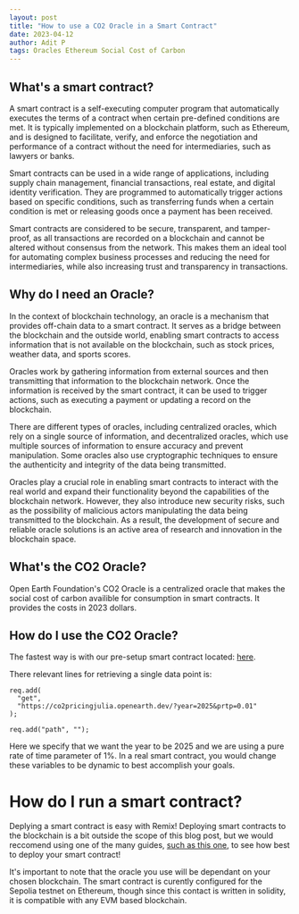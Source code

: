 ```yaml
---
layout: post
title: "How to use a CO2 Oracle in a Smart Contract"
date: 2023-04-12
author: Adit P
tags: Oracles Ethereum Social Cost of Carbon
---
```


## What's a smart contract?

A smart contract is a self-executing computer program that automatically executes the terms of a contract when certain pre-defined conditions are met. It is typically implemented on a blockchain platform, such as Ethereum, and is designed to facilitate, verify, and enforce the negotiation and performance of a contract without the need for intermediaries, such as lawyers or banks.

Smart contracts can be used in a wide range of applications, including supply chain management, financial transactions, real estate, and digital identity verification. They are programmed to automatically trigger actions based on specific conditions, such as transferring funds when a certain condition is met or releasing goods once a payment has been received.

Smart contracts are considered to be secure, transparent, and tamper-proof, as all transactions are recorded on a blockchain and cannot be altered without consensus from the network. This makes them an ideal tool for automating complex business processes and reducing the need for intermediaries, while also increasing trust and transparency in transactions.


## Why do I need an Oracle?

In the context of blockchain technology, an oracle is a mechanism that provides off-chain data to a smart contract. It serves as a bridge between the blockchain and the outside world, enabling smart contracts to access information that is not available on the blockchain, such as stock prices, weather data, and sports scores.

Oracles work by gathering information from external sources and then transmitting that information to the blockchain network. Once the information is received by the smart contract, it can be used to trigger actions, such as executing a payment or updating a record on the blockchain.

There are different types of oracles, including centralized oracles, which rely on a single source of information, and decentralized oracles, which use multiple sources of information to ensure accuracy and prevent manipulation. Some oracles also use cryptographic techniques to ensure the authenticity and integrity of the data being transmitted.

Oracles play a crucial role in enabling smart contracts to interact with the real world and expand their functionality beyond the capabilities of the blockchain network. However, they also introduce new security risks, such as the possibility of malicious actors manipulating the data being transmitted to the blockchain. As a result, the development of secure and reliable oracle solutions is an active area of research and innovation in the blockchain space.


## What's the CO2 Oracle?

Open Earth Foundation's CO2 Oracle is a centralized oracle that makes the social cost of carbon availible for consumption in smart contracts. It provides the costs in 2023 dollars.

## How do I use the CO2 Oracle?

The fastest way is with our pre-setup smart contract located: [here](https://remix.ethereum.org/Open-Earth-Foundation/co2-pricing/blob/main/apps/smartcontracts/demo.sol).

There relevant lines for retrieving a single data point is:
```
req.add(
  "get",
  "https://co2pricingjulia.openearth.dev/?year=2025&prtp=0.01"
);

req.add("path", "");
```
Here we specify that we want the year to be 2025 and we are using a pure rate of time parameter of 1%. In a real smart contract, you would change these variables to be dynamic to best accomplish your goals.

# How do I run a smart contract?

Deplying a smart contract is easy with Remix! Deploying smart contracts to the blockchain is a bit outside the scope of this blog post, but we would reccomend using one of the many guides, [such as this one](https://www.geeksforgeeks.org/steps-to-execute-solidity-smart-contract-using-remix-ide/), to see how best to deploy your smart contract!

It's important to note that the oracle you use will be dependant on your chosen blockchain. The smart contract is curently configured for the Sepolia testnet on Ethereum, though since this contact is written in solidity, it is compatible with any EVM based blockchain.
